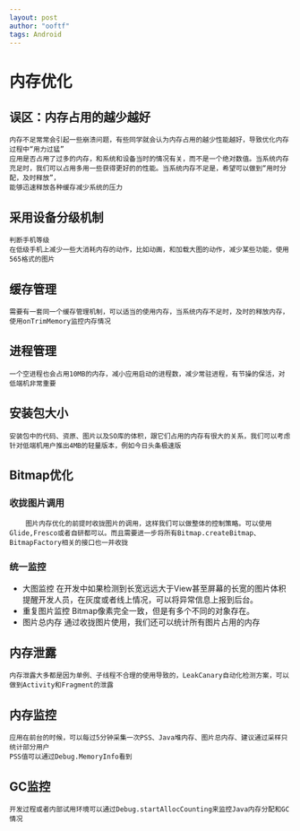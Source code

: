 ```yaml
---
layout: post
author: "ooftf"
tags: Android
---
```


# 内存优化
## 误区：内存占用的越少越好
    内存不足常常会引起一些崩溃问题，有些同学就会认为内存占用的越少性能越好，导致优化内存过程中“用力过猛”
    应用是否占用了过多的内存，和系统和设备当时的情况有关，而不是一个绝对数值。当系统内存充足时，我们可以占用多用一些获得更好的的性能。当系统内存不足是，希望可以做到“用时分配，及时释放”，
    能够迅速释放各种缓存减少系统的压力
## 采用设备分级机制
    判断手机等级
    在低级手机上减少一些大消耗内存的动作，比如动画，和加载大图的动作，减少某些功能，使用565格式的图片
## 缓存管理
    需要有一套同一个缓存管理机制，可以适当的使用内存，当系统内存不足时，及时的释放内存，使用onTrimMemory监控内存情况
## 进程管理
    一个空进程也会占用10MB的内存，减小应用启动的进程数，减少常驻进程，有节操的保活，对低端机非常重要
##  安装包大小
    安装包中的代码、资原、图片以及SO库的体积，跟它们占用的内存有很大的关系，我们可以考虑针对低端机用户推出4MB的轻量版本，例如今日头条极速版
## Bitmap优化
### 收拢图片调用
        图片内存优化的前提时收拢图片的调用，这样我们可以做整体的控制策略。可以使用Glide,Fresco或者自研都可以。而且需要进一步将所有Bitmap.createBitmap、BitmapFactory相关的接口也一并收拢
### 统一监控
* 大图监控
    在开发中如果检测到长宽远远大于View甚至屏幕的长宽的图片体积提醒开发人员，在灰度或者线上情况，可以将异常信息上报到后台。
* 重复图片监控
    Bitmap像素完全一致，但是有多个不同的对象存在。
* 图片总内存
    通过收拢图片使用，我们还可以统计所有图片占用的内存
## 内存泄露
    内存泄露大多都是因为单例、子线程不合理的使用导致的，LeakCanary自动化检测方案，可以做到Activity和Fragment的泄露
## 内存监控
    应用在前台的时候，可以每过5分钟采集一次PSS、Java堆内存、图片总内存、建议通过采样只统计部分用户
    PSS值可以通过Debug.MemoryInfo看到
## GC监控
    开发过程或者内部试用环境可以通过Debug.startAllocCounting来监控Java内存分配和GC情况
